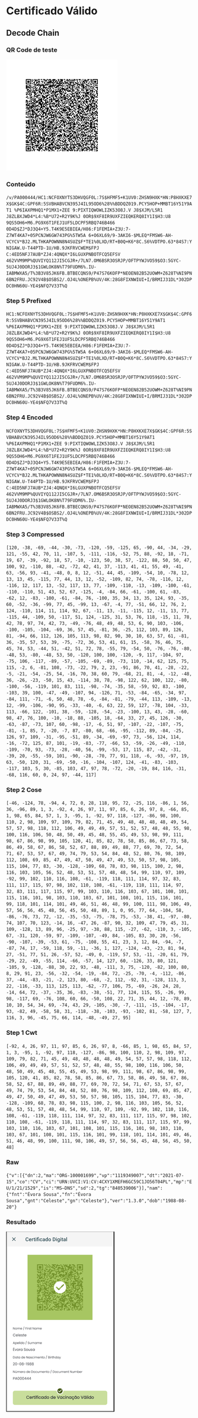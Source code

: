 # Certificado Válido

## Decode Chain

### QR Code de teste

![alt text](qr.png "1 - QR Code")

### Conteúdo

`/v/PA000444/HC1:NCFOXNYTS3DHVQGF0L:7S$HFMF5+K1UV0:ZHSN9HXK*HN:P8HXKXE7X$GK$4C:GPF6R:5SVBHABVCN395J4IL95OD6%28%%BDDQZ019.PCY5HOP+MMBT16Y51Y9AT1 %P6IAXPMHQ1*P1MX1+ZEE 9:PIXTIQWOWLIZK53O8J.V J8$XJM/L5R1  J8ZLBXJWD4*L4:%B*U72+R2Y9K%J 0OR$9XF8IR9UXFZIEQKERQ8IY1I$H3:U8 9QS5OH6+M6.PG9X6T1FEJ1UF5LDCPF5RBQ746B466 0D4D$ZJ*DJ3Q4+Y5.T4K9E5EBIEA/H86:F1FEMIA+Z3U:7-Z7WT4KA7+05PCNJW6GW743PG%5TW5A 6+O6XL69/9-3AKI6-$MLEQ*FMSW6-AH-VCYCV*BJ2.MLTHKAPOWNN8N4SUZ$F*TE1%0LXD/RT+B0Q+K6*8C.S6%VDTPO.63*84S7:YNIGAW.U-T44PTD-1U/HB.9JKFRVCWEM$FPJ C:4ED5NFJ7AUB*ZJ4:4QNQX*I6LGUXPNBOTFCQ5EFSV 462VVM9MP%QUVIYQ112JI5CGJR+/7LN7.OM6BSR3OSRJP/OFTPYWJVO59$O3:5GYC-5UJ4J0DORJ3$1GWLOK8N%T79FUDM6%.IU-IABMWXA5/T%3B3V85JK6FB.BTBECQNS9/P47S76KOFP*NEOEN82B52UOWM+Z628T%NI9PN6BN2FRU.JC92V4B$OSBS2/.OJ4L%ONEPB%UV/4K:28G8FIXNWIUI+I/BRMIJ31DL*302DPDC0HN60U-YE4$NFQ7V33T%Q`

### Step 5 Prefixed

`HC1:NCFOXNYTS3DHVQGF0L:7S$HFMF5+K1UV0:ZHSN9HXK*HN:P8HXKXE7X$GK$4C:GPF6R:5SVBHABVCN395J4IL95OD6%28%%BDDQZ019.PCY5HOP+MMBT16Y51Y9AT1 %P6IAXPMHQ1*P1MX1+ZEE 9:PIXTIQWOWLIZK53O8J.V J8$XJM/L5R1  J8ZLBXJWD4*L4:%B*U72+R2Y9K%J 0OR$9XF8IR9UXFZIEQKERQ8IY1I$H3:U8 9QS5OH6+M6.PG9X6T1FEJ1UF5LDCPF5RBQ746B466 0D4D$ZJ*DJ3Q4+Y5.T4K9E5EBIEA/H86:F1FEMIA+Z3U:7-Z7WT4KA7+05PCNJW6GW743PG%5TW5A 6+O6XL69/9-3AKI6-$MLEQ*FMSW6-AH-VCYCV*BJ2.MLTHKAPOWNN8N4SUZ$F*TE1%0LXD/RT+B0Q+K6*8C.S6%VDTPO.63*84S7:YNIGAW.U-T44PTD-1U/HB.9JKFRVCWEM$FPJ C:4ED5NFJ7AUB*ZJ4:4QNQX*I6LGUXPNBOTFCQ5EFSV 462VVM9MP%QUVIYQ112JI5CGJR+/7LN7.OM6BSR3OSRJP/OFTPYWJVO59$O3:5GYC-5UJ4J0DORJ3$1GWLOK8N%T79FUDM6%.IU-IABMWXA5/T%3B3V85JK6FB.BTBECQNS9/P47S76KOFP*NEOEN82B52UOWM+Z628T%NI9PN6BN2FRU.JC92V4B$OSBS2/.OJ4L%ONEPB%UV/4K:28G8FIXNWIUI+I/BRMIJ31DL*302DPDC0HN60U-YE4$NFQ7V33T%Q`

### Step 4 Encoded

`NCFOXNYTS3DHVQGF0L:7S$HFMF5+K1UV0:ZHSN9HXK*HN:P8HXKXE7X$GK$4C:GPF6R:5SVBHABVCN395J4IL95OD6%28%%BDDQZ019.PCY5HOP+MMBT16Y51Y9AT1 %P6IAXPMHQ1*P1MX1+ZEE 9:PIXTIQWOWLIZK53O8J.V J8$XJM/L5R1  J8ZLBXJWD4*L4:%B*U72+R2Y9K%J 0OR$9XF8IR9UXFZIEQKERQ8IY1I$H3:U8 9QS5OH6+M6.PG9X6T1FEJ1UF5LDCPF5RBQ746B466 0D4D$ZJ*DJ3Q4+Y5.T4K9E5EBIEA/H86:F1FEMIA+Z3U:7-Z7WT4KA7+05PCNJW6GW743PG%5TW5A 6+O6XL69/9-3AKI6-$MLEQ*FMSW6-AH-VCYCV*BJ2.MLTHKAPOWNN8N4SUZ$F*TE1%0LXD/RT+B0Q+K6*8C.S6%VDTPO.63*84S7:YNIGAW.U-T44PTD-1U/HB.9JKFRVCWEM$FPJ C:4ED5NFJ7AUB*ZJ4:4QNQX*I6LGUXPNBOTFCQ5EFSV 462VVM9MP%QUVIYQ112JI5CGJR+/7LN7.OM6BSR3OSRJP/OFTPYWJVO59$O3:5GYC-5UJ4J0DORJ3$1GWLOK8N%T79FUDM6%.IU-IABMWXA5/T%3B3V85JK6FB.BTBECQNS9/P47S76KOFP*NEOEN82B52UOWM+Z628T%NI9PN6BN2FRU.JC92V4B$OSBS2/.OJ4L%ONEPB%UV/4K:28G8FIXNWIUI+I/BRMIJ31DL*302DPDC0HN60U-YE4$NFQ7V33T%Q`

### Step 3 Compressed

`[120, -38, -69, -44, -30, -73, -120, -59, -125, 65, -90, 44, -34, -29, 121, -55, 42, 70, 11, -107, 5, -111, -116, -52, 75, 88, -92, 18, -71, 19, 67, -39, -92, 18, 57, -10, -123, 50, 38, 57, -122, 88, 50, 50, 47, 100, 92, -110, 88, -42, -72, 42, 41, 37, -113, 41, 41, 55, 49, -41, 63, -56, 93, -41, -48, 0, 8, 12, -51, 44, 45, -109, -54, 10, -78, 12, 13, 13, 45, -115, 77, 44, 13, 12, -52, -109, 82, 74, -78, -116, 12, -116, 12, 117, 13, -52, 117, 13, 77, -109, -110, -13, -109, -100, -61, -110, -110, 51, 43, 52, 67, -125, -4, -84, 66, -61, -100, 61, -83, -62, 12, -83, -100, -61, -84, 76, -100, 35, 34, 13, 35, 124, 93, -35, 60, -52, -36, -99, 77, 45, -99, 13, -67, -4, 77, -51, 66, 12, 76, 2, 124, -110, 114, 11, 114, 92, 67, -11, 13, -11, -115, 12, -11, 13, 77, -115, 44, -109, 50, -117, 51, 124, -125, 31, 53, 76, 118, -15, 11, 78, 42, 78, 97, 74, 42, 73, -49, -76, 48, 49, 48, 53, 6, 90, 103, -106, -100, -105, -104, -69, 36, 57, 45, -81, 36, -25, 112, 103, 89, 126, 81, -94, 66, 112, 126, 105, 113, 98, 82, 90, 30, 10, 63, 57, 61, -81, 36, -35, 57, 53, 39, -75, -72, 36, 53, 41, 61, 15, -58, 76, 46, 75, 45, 74, 53, -44, 51, -42, 51, 72, 78, -55, 79, -54, 50, -76, -76, -80, -48, 53, -80, -48, 53, 50, -120, 100, 100, -120, -9, 117, -104, 97, -75, 106, -117, -89, -57, -105, -69, -89, -73, 110, -14, 62, 125, 75, 115, -2, 6, -81, 108, -73, -22, 79, 2, 23, -91, 86, 70, 41, -28, -22, -5, -21, -54, -25, 54, -16, 70, 38, 60, 79, -68, 21, 81, -4, -12, -48, 36, -26, -23, -50, 15, 43, -114, 38, 78, -98, 122, 62, 100, 122, -80, -100, -56, -119, 101, 83, 111, -98, -74, -35, 58, -59, 92, 83, -100, -103, 39, 100, -47, -49, -107, 94, -126, 71, -53, -84, -65, -34, 97, -84, 111, -71, -6, 50, 48, 78, -6, -84, -81, -79, -44, 113, -109, -13, 12, -99, -106, -90, 95, -33, -40, -6, 63, 22, 59, 127, -78, 104, -33, 113, -66, 122, -101, 38, -59, -128, -54, -23, -100, 13, 43, -28, -60, 98, 47, 76, 100, -10, -18, 88, -105, 18, -64, 33, 27, 45, 126, -30, -63, -87, -73, 107, 60, -98, -17, -6, 51, 97, -107, -22, -107, -75, -81, -1, 85, 7, -20, -7, 87, -80, 68, -66, -95, -112, 89, -84, -25, 126, 97, 109, -31, -95, -51, 89, -34, -69, -97, 73, -56, 124, 114, -16, -72, 125, 87, 101, -19, -83, -77, -66, 53, -59, -26, -49, -110, -109, -70, 93, -73, -28, -40, 56, -99, -53, 17, 115, 87, -42, -31, -39, 20, -55, -59, 101, -90, -28, -70, 77, 91, 118, -6, -93, -97, 19, 63, -50, 120, 31, -69, -50, -16, -104, -107, 124, -41, -83, -103, -117, 103, 5, 30, -85, 103, 47, 97, 78, -72, -20, -19, 84, 116, -31, -68, 116, 60, 0, 24, 97, -44, 117]`

### Step 2 Cose

`[-46, -124, 78, -94, 4, 72, 0, 28, 118, 95, 72, -25, 116, -86, 1, 56, 36, -96, 89, 1, 3, -92, 4, 26, 97, 11, 97, 85, 6, 26, 97, 8, -66, 85, 1, 98, 65, 84, 57, 1, 3, -95, 1, -92, 97, 118, -127, -86, 98, 100, 110, 2, 98, 109, 97, 109, 79, 82, 71, 45, 49, 48, 48, 48, 48, 49, 54, 57, 57, 98, 118, 112, 106, 49, 49, 49, 57, 51, 52, 57, 48, 48, 55, 98, 100, 116, 106, 50, 48, 50, 49, 45, 48, 55, 45, 49, 53, 98, 99, 111, 98, 67, 86, 98, 99, 105, 120, 41, 85, 82, 78, 58, 85, 86, 67, 73, 58, 86, 49, 58, 67, 86, 58, 52, 67, 88, 89, 49, 88, 77, 69, 70, 72, 54, 71, 67, 53, 57, 67, 49, 74, 79, 53, 54, 84, 48, 52, 80, 76, 98, 109, 112, 108, 69, 85, 47, 49, 47, 50, 49, 47, 49, 53, 50, 57, 98, 105, 115, 104, 77, 83, -30, -128, -109, 68, 78, 83, 98, 115, 100, 2, 98, 116, 103, 105, 56, 52, 48, 53, 51, 57, 48, 48, 54, 99, 110, 97, 109, -92, 99, 102, 110, 116, 108, -61, -119, 118, 111, 114, 97, 32, 83, 111, 117, 115, 97, 98, 102, 110, 108, -61, -119, 118, 111, 114, 97, 32, 83, 111, 117, 115, 97, 99, 103, 110, 116, 103, 67, 101, 108, 101, 115, 116, 101, 98, 103, 110, 103, 67, 101, 108, 101, 115, 116, 101, 99, 118, 101, 114, 101, 49, 46, 51, 46, 48, 99, 100, 111, 98, 106, 49, 57, 56, 56, 45, 48, 56, 45, 50, 48, 89, 1, 0, 95, 77, 64, -104, 58, -86, -76, 73, 72, -12, -35, -53, -75, -78, 75, -53, -38, 41, -97, -80, 74, 107, 70, 123, -14, 16, -47, 26, -87, 90, 32, 109, 47, 79, 45, 31, 109, -128, 13, 89, 96, -25, 97, -38, 88, 115, -27, -62, -110, 3, -105, 67, -31, 120, -59, 97, -109, -107, -49, 84, -105, 83, 30, 20, -56, -90, -107, -39, -53, 61, -75, -108, 55, 41, 23, 3, 12, 84, -94, -7, -87, 74, 17, -59, 118, 59, -11, -36, 1, 127, -124, -43, -23, 81, 94, 27, -51, 77, 51, 26, -57, 52, -49, 0, -119, 57, 53, -11, -20, 61, 79, -29, 22, -49, -55, 114, -66, -57, 14, 127, 60, -126, 33, 80, 121, -105, 9, -128, -88, 30, 22, 93, -48, -111, 3, 75, -120, -82, 100, 80, 8, 29, 91, 23, -56, -32, -54, -19, -84, 72, -25, -70, -4, -112, -86, 37, -44, -83, -21, -2, 123, 80, -68, -2, 112, -92, 31, -128, 113, 3, 22, -116, -33, 113, 125, 113, -62, -77, 106, 75, -69, -26, 24, 28, -14, 64, 72, -37, -35, 36, -83, -38, -51, 77, 124, 115, 55, -26, 99, 98, -117, 69, -76, 108, 60, 66, -50, 108, 22, 71, 35, 44, 12, -78, 89, 10, 10, 54, 34, 69, -74, 43, 29, -105, -30, -7, -111, -15, -104, -17, 93, -82, 49, -58, 58, 31, -118, -38, -103, -93, -102, 81, -58, 127, 7, 116, 3, 96, -45, 75, 66, 114, -48, -49, 27, 95]`

### Step 1 Cwt

`[-92, 4, 26, 97, 11, 97, 85, 6, 26, 97, 8, -66, 85, 1, 98, 65, 84, 57, 1, 3, -95, 1, -92, 97, 118, -127, -86, 98, 100, 110, 2, 98, 109, 97, 109, 79, 82, 71, 45, 49, 48, 48, 48, 48, 49, 54, 57, 57, 98, 118, 112, 106, 49, 49, 49, 57, 51, 52, 57, 48, 48, 55, 98, 100, 116, 106, 50, 48, 50, 49, 45, 48, 55, 45, 49, 53, 98, 99, 111, 98, 67, 86, 98, 99, 105, 120, 41, 85, 82, 78, 58, 85, 86, 67, 73, 58, 86, 49, 58, 67, 86, 58, 52, 67, 88, 89, 49, 88, 77, 69, 70, 72, 54, 71, 67, 53, 57, 67, 49, 74, 79, 53, 54, 84, 48, 52, 80, 76, 98, 109, 112, 108, 69, 85, 47, 49, 47, 50, 49, 47, 49, 53, 50, 57, 98, 105, 115, 104, 77, 83, -30, -128, -109, 68, 78, 83, 98, 115, 100, 2, 98, 116, 103, 105, 56, 52, 48, 53, 51, 57, 48, 48, 54, 99, 110, 97, 109, -92, 99, 102, 110, 116, 108, -61, -119, 118, 111, 114, 97, 32, 83, 111, 117, 115, 97, 98, 102, 110, 108, -61, -119, 118, 111, 114, 97, 32, 83, 111, 117, 115, 97, 99, 103, 110, 116, 103, 67, 101, 108, 101, 115, 116, 101, 98, 103, 110, 103, 67, 101, 108, 101, 115, 116, 101, 99, 118, 101, 114, 101, 49, 46, 51, 46, 48, 99, 100, 111, 98, 106, 49, 57, 56, 56, 45, 48, 56, 45, 50, 48]`

### Raw

`{"v":[{"dn":2,"ma":"ORG-100001699","vp":"1119349007","dt":"2021-07-15","co":"CV","ci":"URN:UVCI:V1:CV:4CXY1XMEFH6GC59C1JO56T04PL","mp":"EU/1/21/1529","is":"MS–DNS","sd":2,"tg":"840539006"}],"nam":{"fnt":"Évora Sousa","fn":"Évora Sousa","gnt":"Celeste","gn":"Celeste"},"ver":"1.3.0","dob":"1988-08-20"}`

### Resultado

![alt text](result.png "1 - Resultado")